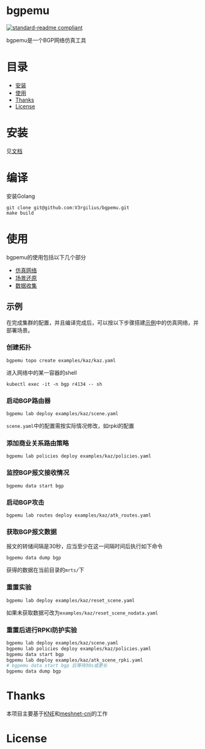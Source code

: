 # bgpemu

<!-- ![banner]()

![badge]()
![badge]()
[![license](https://img.shields.io/github/license/:user/:repo.svg)](LICENSE) -->
[![standard-readme compliant](https://img.shields.io/badge/readme%20style-standard-brightgreen.svg?style=flat-square)](https://github.com/RichardLitt/standard-readme)

bgpemu是一个BGP网络仿真工具

# 目录
- [安装](#安装)
- [使用](#使用)
- [Thanks](#thanks)
- [License](#license)

# 安装
见[文档](docs/setup.md)
# 编译
安装Golang
```
git clone git@github.com:V3rgilius/bgpemu.git
make build 
```

# 使用
bgpemu的使用包括以下几个部分
- [仿真网络](docs/topo.md)
- [场景还原](docs/lab.md)
- [数据收集](docs/data.md)

## 示例
在完成集群的配置，并且编译完成后，可以按以下步骤搭建[示例](examples/kaz)中的仿真网络，并部署场景。
### 创建拓扑
```
bgpemu topo create examples/kaz/kaz.yaml
```
进入网络中的某一容器的shell
```
kubectl exec -it -n bgp r4134 -- sh
```
### 启动BGP路由器
```
bgpemu lab deploy examples/kaz/scene.yaml
```
`scene.yaml`中的配置需按实际情况修改，如rpki的配置
### 添加商业关系路由策略
```
bgpemu lab policies deploy examples/kaz/policies.yaml
```
### 监控BGP报文接收情况
```
bgpemu data start bgp
```
### 启动BGP攻击
```
bgpemu lab routes deploy examples/kaz/atk_routes.yaml
```
### 获取BGP报文数据
报文的转储间隔是30秒，应当至少在这一间隔时间后执行如下命令
```
bgpemu data dump bgp 
```
获得的数据在当前目录的`mrts/`下
### 重置实验
```
bgpemu lab deploy examples/kaz/reset_scene.yaml
```
如果未获取数据可改为`examples/kaz/reset_scene_nodata.yaml`

### 重置后进行RPKI防护实验
```bash
bgpemu lab deploy examples/kaz/scene.yaml
bgpemu lab policies deploy examples/kaz/policies.yaml
bgpemu data start bgp
bgpemu lab deploy examples/kaz/atk_scene_rpki.yaml
# bgpemu data start bgp 后等待30s或更长
bgpemu data dump bgp 
```

# Thanks

本项目主要基于[KNE](https://github.com/openconfig/kne)和[meshnet-cni](https://github.com/networkop/meshnet-cni)的工作

# License